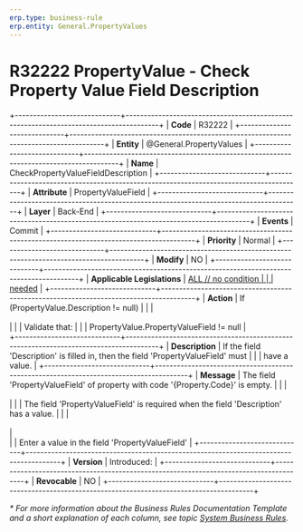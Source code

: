```yaml
---
erp.type: business-rule
erp.entity: General.PropertyValues
---
```


# R32222 PropertyValue - Check Property Value Field Description
+-----------------------------+---------------------------------------------------------------------------------------+
| **Code**                    | R32222                                                                                |
+-----------------------------+---------------------------------------------------------------------------------------+
| **Entity**                  | @General.PropertyValues                                                               |
+-----------------------------+---------------------------------------------------------------------------------------+
| **Name**                    | CheckPropertyValueFieldDescription                                                    |
+-----------------------------+---------------------------------------------------------------------------------------+
| **Attribute**               | PropertyValueField                                                                    |
+-----------------------------+---------------------------------------------------------------------------------------+
| **Layer**                   | Back-End                                                                              |
+-----------------------------+---------------------------------------------------------------------------------------+
| **Events**                  | Commit                                                                                |
+-----------------------------+---------------------------------------------------------------------------------------+
| **Priority**                | Normal                                                                                |
+-----------------------------+---------------------------------------------------------------------------------------+
| **Modify**                  | NO                                                                                    |
+-----------------------------+---------------------------------------------------------------------------------------+
| **Applicable Legislations** | [ALL // no condition                                                                  |
|                             | needed](xref:applicable-legislations)                                                 |
+-----------------------------+---------------------------------------------------------------------------------------+
| **Action**                  | If (PropertyValue.Description != null)                                                |
|                             | <br/><br/>                                                                            |
|                             | Validate that:                                                                        |
|                             | PropertyValue.PropertyValueField != null                                              |                    
+-----------------------------+---------------------------------------------------------------------------------------+
| **Description**             | If the field 'Description' is filled in, then the field 'PropertyValueField' must     |
|                             | have a value.                                                                         |
+-----------------------------+---------------------------------------------------------------------------------------+
| **Message**                 | The field 'PropertyValueField' of property with code '{Property.Code}' is empty.      |
|                             | <br/><br/>                                                                            |
|                             | The field 'PropertyValueField' is required when the field 'Description' has a value.  |
|                             | <br/><br/>                                                                            |                             
|                             | Еnter a value in the field 'PropertyValueField'                                       |
+-----------------------------+---------------------------------------------------------------------------------------+
| **Version**                 | Introduced:                                                                           |
+-----------------------------+---------------------------------------------------------------------------------------+
| **Revocable**               | NO                                                                                    |
+-----------------------------+---------------------------------------------------------------------------------------+

*\* For more information about the Business Rules Documentation Template and a short explanation of each column, see
topic [System Business Rules](../templates/template-description-system-business-rules.md).*
